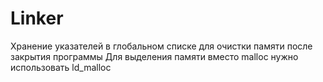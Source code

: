 # Linker
Хранение указателей в глобальном списке для очистки памяти после закрытия программы
Для выделения памяти вместо malloc нужно использовать ld_malloc
